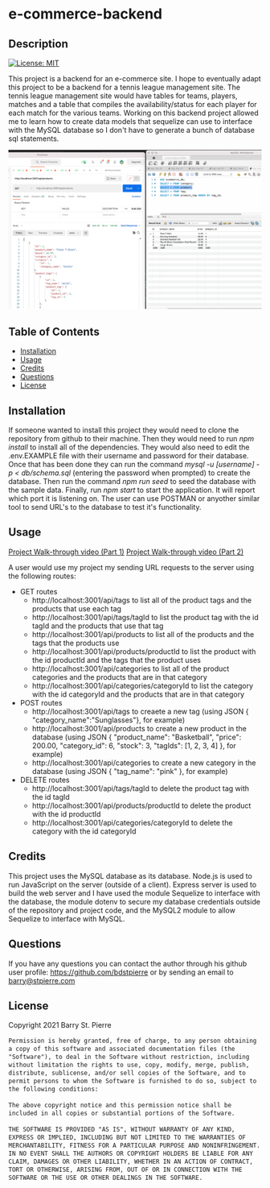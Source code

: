 # e-commerce-backend
## Description
[![License: MIT](https://img.shields.io/badge/License-MIT-yellow.svg)](https://opensource.org/licenses/MIT)

This project is a backend for an e-commerce site.  I hope to eventually adapt this project to be a backend for a tennis league management site.  The tennis league management site would have tables for teams, players, matches and a table that compiles the availability/status for each player for each match for the various teams.  Working on this backend project allowed me to learn how to create data models that sequelize can use to interface with the MySQL database so I don't have to generate a bunch of database sql statements.

![Screenshot of the application or project](./assets/images/screenshot.png)
## Table of Contents
- [Installation](#installation)
- [Usage](#usage)
- [Credits](#credits)
- [Questions](#questions)
- [License](#license)

## Installation
If someone wanted to install this project they would need to clone the repository from github to their machine.  Then they would need to run *npm install* to install all of the dependencies.  They would also need to edit the .env.EXAMPLE file with their username and password for their database.  Once that has been done they can run the command *mysql -u [username] -p < db/schema.sql* (entering the password when prompted) to create the database.  Then run the command *npm run seed* to seed the database with the sample data.  Finally, run *npm start* to start the application.  It will report which port it is listening on. The user can use POSTMAN or anyother similar tool to send URL's to the database to test it's functionality.  
## Usage

[Project Walk-through video (Part 1)](https://drive.google.com/file/d/1_4JW2ddp2HZ9_0ug2oI58Lo5Z7G72vFE/view)
[Project Walk-through video (Part 2)](https://drive.google.com/file/d/1H0z15Gz8_WVvL0G2LtCfV1iDAILX0cpl/view)

A user would use my project my sending URL requests to the server using the following routes:
- GET routes
    - http://localhost:3001/api/tags to list all of the product tags and the products that use each tag
    - http://localhost:3001/api/tags/tagId to list the product tag with the id tagId and the products that use that tag
    - http://localhost:3001/api/products to list all of the products and the tags that the products use
    - http://localhost:3001/api/products/productId to list the product with the id productId and the tags that the product uses
    - http://localhost:3001/api/categories to list all of the product categories and the products that are in that category
    - http://localhost:3001/api/categories/categoryId to list the category with the id categoryId and the products that are in that category
- POST routes
    - http://localhost:3001/api/tags to creaete a new tag (using JSON { "category_name":"Sunglasses"}, for example)
    - http://localhost:3001/api/products to create a new product in the database (using JSON {
    "product_name": "Basketball",
    "price": 200.00,
    "category_id": 6,
    "stock": 3,
    "tagIds": [1, 2, 3, 4]
}, for example)
    - http://localhost:3001/api/categories to create a new category in the database (using JSON {
    "tag_name": "pink"
}, for example)
- DELETE routes
    - http://localhost:3001/api/tags/tagId to delete the product tag with the id tagId
    - http://localhost:3001/api/products/productId to delete the product with the id productId
    - http://localhost:3001/api/categories/categoryId to delete the category with the id categoryId

## Credits
This project uses the MySQL database as its database.  Node.js is used to run JavaScript on the server (outside of a client).  Express server is used to build the web server and I have used the module Sequelize to interface with the database, the module dotenv to secure my database credentials outside of the repository and project code, and the MySQL2 module to allow Sequelize to interface with MySQL.
## Questions
If you have any questions you can contact the author through his github user profile: https://github.com/bdstpierre
or by sending an email to barry@stpierre.com
## License
Copyright 2021 Barry St. Pierre

    Permission is hereby granted, free of charge, to any person obtaining a copy of this software and associated documentation files (the "Software"), to deal in the Software without restriction, including without limitation the rights to use, copy, modify, merge, publish, distribute, sublicense, and/or sell copies of the Software, and to permit persons to whom the Software is furnished to do so, subject to the following conditions:
    
    The above copyright notice and this permission notice shall be included in all copies or substantial portions of the Software.
    
    THE SOFTWARE IS PROVIDED "AS IS", WITHOUT WARRANTY OF ANY KIND, EXPRESS OR IMPLIED, INCLUDING BUT NOT LIMITED TO THE WARRANTIES OF MERCHANTABILITY, FITNESS FOR A PARTICULAR PURPOSE AND NONINFRINGEMENT. IN NO EVENT SHALL THE AUTHORS OR COPYRIGHT HOLDERS BE LIABLE FOR ANY CLAIM, DAMAGES OR OTHER LIABILITY, WHETHER IN AN ACTION OF CONTRACT, TORT OR OTHERWISE, ARISING FROM, OUT OF OR IN CONNECTION WITH THE SOFTWARE OR THE USE OR OTHER DEALINGS IN THE SOFTWARE.

